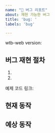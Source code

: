 ```yaml
---
name: "🐛 버그 리포트"
about: 재현 가능한 버그
title: 'bug: '
labels: 'bug'

---
```


wtb-web version:

## 버그 재현 절차

1.
2.

예제 코드 링크:


## 현재 동작


## 예상 동작